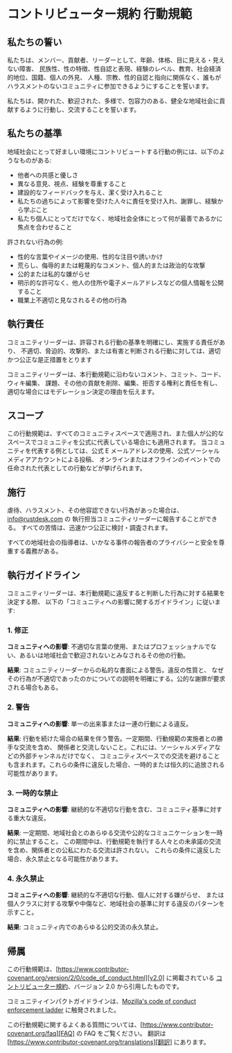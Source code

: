 
# コントリビューター規約 行動規範

## 私たちの誓い

私たちは、メンバー、貢献者、リーダーとして、年齢、体格、目に見える・見えない障害、
民族性、性の特徴、性自認と表現、経験のレベル、教育、社会経済的地位、国籍、個人の外見、
人種、宗教、性的自認と指向に関係なく、誰もがハラスメントのないコミュニティに参加できるようにすることを誓います。

私たちは、開かれた、歓迎された、多様で、包容力のある、健全な地域社会に貢献するように行動し、交流することを誓います。

## 私たちの基準

地域社会にとって好ましい環境にコントリビュートする行動の例には、以下のようなものがある:

* 他者への共感と優しさ
* 異なる意見、視点、経験を尊重すること
* 建設的なフィードバックを与え、潔く受け入れること
* 私たちの過ちによって影響を受けた人々に責任を受け入れ、謝罪し、経験から学ぶこと
* 私たち個人にとってだけでなく、地域社会全体にとって何が最善であるかに焦点を合わせること

許されない行為の例:

* 性的な言葉やイメージの使用、性的な注目や誘いかけ
* 荒らし、侮辱的または軽蔑的なコメント、個人的または政治的な攻撃
* 公的または私的な嫌がらせ
* 明示的な許可なく、他人の住所や電子メールアドレスなどの個人情報を公開すること
* 職業上不適切と見なされるその他の行為

## 執行責任

コミュニティリーダーは、許容される行動の基準を明確にし、実施する責任があり、
不適切、脅迫的、攻撃的、または有害と判断される行動に対しては、適切かつ公正な是正措置をとります

コミュニティリーダーは、本行動規範に沿わないコメント、コミット、コード、ウィキ編集、
課題、その他の貢献を削除、編集、拒否する権利と責任を有し、適切な場合にはモデレーション決定の理由を伝えます。

## スコープ

この行動規範は、すべてのコミュニティスペースで適用され、また個人が公的なスペースでコミュニティを公式に代表している場合にも適用されます。
当コミュニティを代表する例としては、公式 E メールアドレスの使用、公式ソーシャルメディアアカウントによる投稿、
オンラインまたはオフラインのイベントでの任命された代表としての行動などが挙げられます。

## 施行

虐待、ハラスメント、その他容認できない行為があった場合は、[info@rustdesk.com](mailto:info@rustdesk.com) の
執行担当コミュニティリーダーに報告することができる。
すべての苦情は、迅速かつ公正に検討・調査されます。

すべての地域社会の指導者は、いかなる事件の報告者のプライバシーと安全を尊重する義務がある。

## 執行ガイドライン

コミュニティリーダーは、本行動規範に違反すると判断した行為に対する結果を決定する際、
以下の「コミュニティへの影響に関するガイドライン」に従います:

### 1. 修正

**コミュニティへの影響**: 不適切な言葉の使用、またはプロフェッショナルでない、あるいは地域社会で歓迎されないとみなされるその他の行動。

**結果**: コミュニティリーダーからの私的な書面による警告。違反の性質と、
なぜその行為が不適切であったのかについての説明を明確にする。公的な謝罪が要求される場合もある。

### 2. 警告

**コミュニティへの影響**: 単一の出来事または一連の行動による違反。

**結果**: 行動を続けた場合の結果を伴う警告。一定期間、行動規範の実施者との勝手な交流を含め、
関係者と交流しないこと。これには、ソーシャルメディアなどの外部チャンネルだけでなく、
コミュニティスペースでの交流を避けることも含まれます。これらの条件に違反した場合、一時的または恒久的に追放される可能性があります。

### 3. 一時的な禁止

**コミュニティへの影響**: 継続的な不適切な行動を含む、コミュニティ基準に対する重大な違反。

**結果**: 一定期間、地域社会とのあらゆる交流や公的なコミュニケーションを一時的に禁止すること。
この期間中は、行動規範を執行する人々との未承諾の交流を含め、関係者との公私にわたる交流は許されない。
これらの条件に違反した場合、永久禁止となる可能性があります。

### 4. 永久禁止

**コミュニティへの影響**: 継続的な不適切な行動、個人に対する嫌がらせ、
または個人クラスに対する攻撃や中傷など、地域社会の基準に対する違反のパターンを示すこと。

**結果**: コミュニティ内でのあらゆる公的交流の永久禁止。

## 帰属

この行動規範は、[https://www.contributor-covenant.org/version/2/0/code_of_conduct.html][v2.0] に掲載されている
[コントリビューター規約][ホームページ]、バージョン 2.0 から引用したものです。

コミュニティインパクトガイドラインは、[Mozilla's code of conduct enforcement ladder][Mozilla CoC] に触発されました。

この行動規範に関するよくある質問については、[https://www.contributor-covenant.org/faq][FAQ] の FAQ をご覧ください。
翻訳は [https://www.contributor-covenant.org/translations][翻訳] にあります。

[ホームページ]: https://www.contributor-covenant.org
[v2.0]: https://www.contributor-covenant.org/version/2/0/code_of_conduct.html
[Mozilla CoC]: https://github.com/mozilla/diversity
[FAQ]: https://www.contributor-covenant.org/faq
[翻訳]: https://www.contributor-covenant.org/translations
